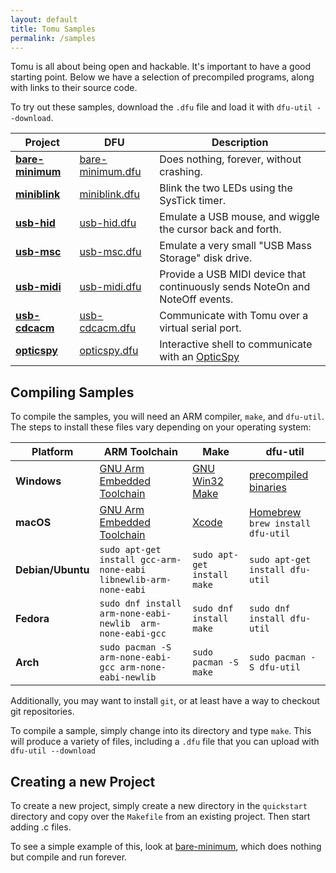 ```yaml
---
layout: default
title: Tomu Samples
permalink: /samples
---
```


Tomu is all about being open and hackable.  It's important to have a good starting point.  Below we have a selection of precompiled programs, along with links to their source code.

To try out these samples, download the `.dfu` file and load it with `dfu-util --download`.

Project   | DFU | Description
---------- | -------------- | --------------
**[bare-minimum](https://github.com/im-tomu/tomu-quickstart/tree/master/bare-minimum)** | [bare-minimum.dfu](https://github.com/im-tomu/tomu-quickstart/raw/master/prebuilt/bare-minimum.dfu) | Does nothing, forever, without crashing.
**[miniblink](https://github.com/im-tomu/tomu-quickstart/tree/master/miniblink)** | [miniblink.dfu](https://github.com/im-tomu/tomu-quickstart/raw/master/prebuilt/miniblink.dfu) | Blink the two LEDs using the SysTick timer.
**[usb-hid](https://github.com/im-tomu/tomu-quickstart/tree/master/usb-hid)** | [usb-hid.dfu](https://github.com/im-tomu/tomu-quickstart/raw/master/prebuilt/usb-hid.dfu) | Emulate a USB mouse, and wiggle the cursor back and forth.
**[usb-msc](https://github.com/im-tomu/tomu-quickstart/tree/master/usb-msc)** | [usb-msc.dfu](https://github.com/im-tomu/tomu-quickstart/raw/master/prebuilt/usb-msc.dfu) | Emulate a very small "USB Mass Storage" disk drive.
**[usb-midi](https://github.com/im-tomu/tomu-quickstart/tree/master/usb-midi)** | [usb-midi.dfu](https://github.com/im-tomu/tomu-quickstart/raw/master/prebuilt/usb-midi.dfu) | Provide a USB MIDI device that continuously sends NoteOn and NoteOff events.
**[usb-cdcacm](https://github.com/im-tomu/tomu-quickstart/tree/master/usb-cdcacm)** | [usb-cdcacm.dfu](https://github.com/im-tomu/tomu-quickstart/raw/master/prebuilt/usb-cdcacm.dfu) | Communicate with Tomu over a virtual serial port.
**[opticspy](https://github.com/im-tomu/tomu-quickstart/tree/master/opticspy)**  | [opticspy.dfu](https://github.com/im-tomu/tomu-quickstart/raw/master/prebuilt/opticspy.dfu) | Interactive shell to communicate with an [OpticSpy](http://www.grandideastudio.com/opticspy/)

## Compiling Samples

To compile the samples, you will need an ARM compiler, `make`, and `dfu-util`.  The steps to install these files vary depending on your operating system:

Platform   | ARM Toolchain  | Make  | dfu-util
---------- | -------------- | ----- | ----------
**Windows**    | [GNU Arm Embedded Toolchain](https://developer.arm.com/open-source/gnu-toolchain/gnu-rm/downloads) | [GNU Win32 Make](http://gnuwin32.sourceforge.net/packages/make.htm) | [precompiled binaries](http://dfu-util.sourceforge.net/releases/dfu-util-0.8-binaries/win32-mingw32/)
**macOS**      | [GNU Arm Embedded Toolchain](https://developer.arm.com/open-source/gnu-toolchain/gnu-rm/downloads) | [Xcode](https://itunes.apple.com/us/app/xcode/id497799835) | [Homebrew](https://brew.sh/) `brew install dfu-util`
**Debian/Ubuntu** | `sudo apt-get install gcc-arm-none-eabi libnewlib-arm-none-eabi` | `sudo apt-get install make` | `sudo apt-get install dfu-util`
**Fedora** | `sudo dnf install arm-none-eabi-newlib  arm-none-eabi-gcc` | `sudo dnf install make` | `sudo dnf install dfu-util`
**Arch** | `sudo pacman -S arm-none-eabi-gcc arm-none-eabi-newlib` | `sudo pacman -S make` | `sudo pacman -S dfu-util`

Additionally, you may want to install `git`, or at least have a way to checkout git repositories.

To compile a sample, simply change into its directory and type `make`.  This will produce a variety of files, including a `.dfu` file that you can upload with `dfu-util --download`

## Creating a new Project

To create a new project, simply create a new directory in the `quickstart` directory and copy over the `Makefile` from an existing project.  Then start adding .c files.

To see a simple example of this, look at [bare-minimum](https://github.com/im-tomu/tomu-quickstart/tree/master/bare-minimum), which does nothing but compile and run forever.